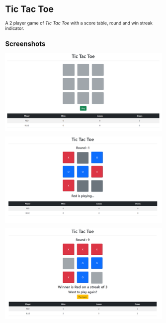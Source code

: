 # Tic Tac Toe

A 2 player game of _Tic Tac Toe_ with a score table, round and win streak indicator.

## Screenshots

![Start](./Screenshots/Start.png?raw=true)

![Playing](./Screenshots/Playing.png?raw=true)

![Streak](./Screenshots/Streak.png?raw=true)
